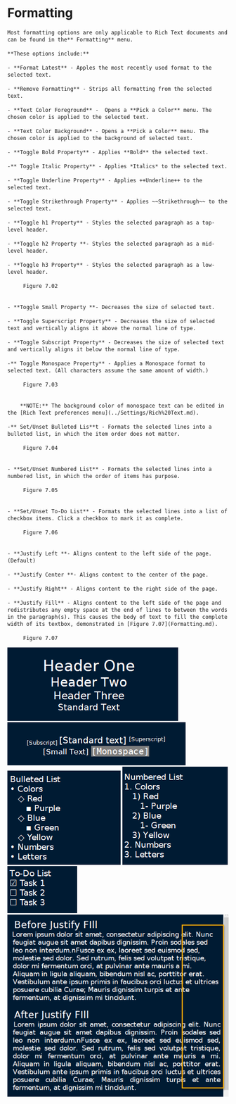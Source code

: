 
# Formatting


	Most formatting options are only applicable to Rich Text documents and can be found in the** Formatting** menu.
	
	**These options include:**
	
	- **Format Latest** - Apples the most recently used format to the selected text.

	- **Remove Formatting** - Strips all formatting from the selected text.

	- **Text Color Foreground** -  Opens a **Pick a Color** menu. The chosen color is applied to the selected text.

	- **Text Color Background** - Opens a **Pick a Color** menu. The chosen color is applied to the background of selected text.

	- **Toggle Bold Property** - Applies **Bold** the selected text.

	-** Toggle Italic Property** - Applies *Italics* to the selected text.

	- **Toggle Underline Property** - Applies ++Underline++ to the selected text.

	- **Toggle Strikethrough Property** - Applies ~~Strikethrough~~ to the selected text.

	- **Toggle h1 Property** - Styles the selected paragraph as a top-level header.

	- **Toggle h2 Property **- Styles the selected paragraph as a mid-level header.

	- **Toggle h3 Property** - Styles the selected paragraph as a low-level header.
	
		 Figure 7.02
		

	- **Toggle Small Property **- Decreases the size of selected text.

	- **Toggle Superscript Property** - Decreases the size of selected text and vertically aligns it above the normal line of type.

	- **Toggle Subscript Property** - Decreases the size of selected text and vertically aligns it below the normal line of type.

	-** Toggle Monospace Property** - Applies a Monospace format to selected text. (All characters assume the same amount of width.)
	
		 Figure 7.03
		
	
		**NOTE:** The background color of monospace text can be edited in the [Rich Text preferences menu](../Settings/Rich%20Text.md).

	-** Set/Unset Bulleted Lis**t - Formats the selected lines into a bulleted list, in which the item order does not matter.
	
		 Figure 7.04
		

	- **Set/Unset Numbered List** - Formats the selected lines into a numbered list, in which the order of items has purpose.
	
		 Figure 7.05
		

	- **Set/Unset To-Do List** - Formats the selected lines into a list of checkbox items. Click a checkbox to mark it as complete.
	
		 Figure 7.06
		

	- **Justify Left **- Aligns content to the left side of the page. (Default)

	- **Justify Center **- Aligns content to the center of the page.

	- **Justify Right** - Aligns content to the right side of the page.

	- **Justify Fill** - Aligns content to the left side of the page and redistributes any empty space at the end of lines to between the words in the paragraph(s). This causes the body of text to fill the complete width of its textbox, demonstrated in [Figure 7.07](Formatting.md).
	
		 Figure 7.07
		
![unnamed_4737819096da4dacb2ff5d2a386ecbe0](unnamed_4737819096da4dacb2ff5d2a386ecbe0.png)
![unnamed_c241330b01a9471f9e8a774bcf36d58b](unnamed_c241330b01a9471f9e8a774bcf36d58b.png)
![unnamed_6c307511b2b9437aa8df6ec4ce4a2bbd](unnamed_6c307511b2b9437aa8df6ec4ce4a2bbd.png)
![unnamed_371ecd7b27cd413087229389571aa876](unnamed_371ecd7b27cd413087229389571aa876.png)
![unnamed_1a2a73ed562b4f79837459eef50bea63](unnamed_1a2a73ed562b4f79837459eef50bea63.png)
![unnamed_5be6128e18c24797a142ea7d17be3111](unnamed_5be6128e18c24797a142ea7d17be3111.png)

